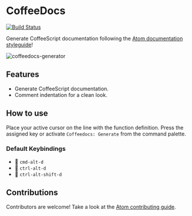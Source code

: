 # CoffeeDocs

[![Build Status](https://travis-ci.org/maschs/coffeedocs.svg?branch=master)](https://travis-ci.org/maschs/coffeedocs)

Generate CoffeeScript documentation following the [Atom documentation styleguide](https://github.com/atom/atom/blob/master/CONTRIBUTING.md#documentation-styleguide)!

![coffeedocs-generator](https://raw.github.com/maschs/coffeedocs/master/docs/example.gif)

## Features

* Generate CoffeeScript documentation.
* Comment indentation for a clean look.

## How to use

Place your active cursor on the line with the function definition. Press the assigned key or activate `Coffeedocs: Generate` from the command palette.

### Default Keybindings
- :apple: `cmd-alt-d`
- :checkered_flag: `ctrl-alt-d`
- :penguin: `ctrl-alt-shift-d`

## Contributions

Contributors are welcome! Take a look at the [Atom contributing guide](https://github.com/atom/atom/blob/master/CONTRIBUTING.md).
